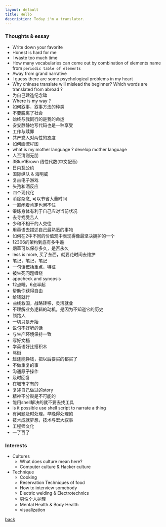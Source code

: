 ```yaml
---
layout: default
title: Hello
description: Today i'm a translator.
---
```



### Thoughts & essay
- Write down your favorite
- Honest is hard for me
- I waste too much time
- How many vocabularies can come out by combination of elements name from `periodic table of elements`
- Away from grand narrative
- I guess there are some psychological problems in my heart
- Why chinese translate will mislead the beginner? Which words are translated from abroad ?
- 为自己建造纪念碑
- Where is my way ?
- 如何叙事，叙事方法的种类
- 不要脱离了社会
- 始终与我同行的是我的命运
- 安安静静地写代码也是一种享受
- 工作与赎罪
- 共产党人对两性的态度
- 如何画流程图
- what is my mother language ? develop mother language
- 人至清则无朋
- 3Blue1Brown 线性代数(中文配音)
- 日内瓦公约
- 国际纵队 & 海明威
- 复古电子游戏
- 头孢和酒反应
- 四个现代化
- 消除杂念, 可以节省大量时间
- 一直闲着肯定也闲不住
- 锻炼身体有利于自己应对当前状况
- 去寻找受苦人
- 少和不相干的人交往
- 用英语去描述自己最熟悉的事物
- 如何在2中不同的价值观中表现得像最坚决拥护的一个
- 12306的架构到底有多牛逼
- 烟草可以保存多久，是否永久
- less is more, 买了东西，就要花时间去维护
- 笔记，笔记，笔记
- 一句话概括重点，特征
- 被生死问题缠绕
- appcheck and synopsis
- 12点睡，6点半起
- 帮助你获得自由
- 给钱就行
- 曲线救国，战略转移，灵活就业
- 不理解业务逻辑的动机，是因为不知道它的历史
- 领路人
- 一切只是开始
- 说句不好听的话
- 与生产环境保持一致
- 写好文档
- 学英语好比搭积木
- 骂街
- 趁还能挣钱，把以后要买的都买了
- 不做重复的事
- 沟通原子操作
- 及时回复
- 在城市才有的
- 复述自己做过的story
- 精神不分裂是不可能的
- 能用shell解决的就不要去找工具
- is it possible use shell script to narrate a thing 
- 有问题及时处理，早晚得处理的
- 技术成就梦想，技术与宏大叙事
- 工程师文化
- 一了百了

### Interests 
- Cultures
  - What does culture mean here?
  - Computer culture & Hacker culture
- Technique
  - Cooking
  - Reservation Techniques of food
  - How to interview somebody
  - Electric welding & Electrotechnics
  - 男性个人护理
  - Mental Health & Body Health
  - visualization

[back](./)
